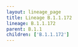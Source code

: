 ```yaml
---
layout: lineage_page
title: Lineage B.1.1.172
lineage: B.1.1.172
parent: B.1.1
children: ['B.1.1.172']
---
```

